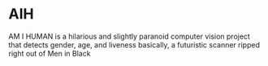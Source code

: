 # AIH
AM I HUMAN is a hilarious and slightly paranoid computer vision project that detects gender, age, and liveness basically, a futuristic scanner ripped right out of Men in Black
